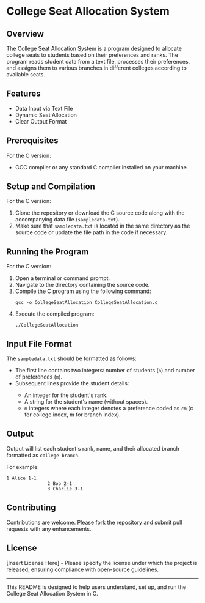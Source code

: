 <h1>College Seat Allocation System</h1>
<h2>Overview</h2>
    <p>The College Seat Allocation System is a program designed to allocate college seats to students based on their preferences and ranks. The program reads student data from a text file, processes their preferences, and assigns them to various branches in different colleges according to available seats.</p>

<h2>Features</h2>
    <ul>
        <li>Data Input via Text File</li>
        <li>Dynamic Seat Allocation</li>
        <li>Clear Output Format</li>
    </ul>

<h2>Prerequisites</h2>
    <p>For the C version:</p>
    <ul>
        <li>GCC compiler or any standard C compiler installed on your machine.</li>
    </ul>

<h2>Setup and Compilation</h2>
    <p>For the C version:</p>
    <ol>
        <li>Clone the repository or download the C source code along with the accompanying data file (<code>sampledata.txt</code>).</li>
        <li>Make sure that <code>sampledata.txt</code> is located in the same directory as the source code or update the file path in the code if necessary.</li>
    </ol>

<h2>Running the Program</h2>
    <p>For the C version:</p>
    <ol>
        <li>Open a terminal or command prompt.</li>
        <li>Navigate to the directory containing the source code.</li>
        <li>Compile the C program using the following command:</li>
        <pre><code>gcc -o CollegeSeatAllocation CollegeSeatAllocation.c</code></pre>
        <li>Execute the compiled program:</li>
        <pre><code>./CollegeSeatAllocation</code></pre>
    </ol>

<h2>Input File Format</h2>
    <p>The <code>sampledata.txt</code> should be formatted as follows:</p>
    <ul>
        <li>The first line contains two integers: number of students (<code>n</code>) and number of preferences (<code>m</code>).</li>
        <li>Subsequent lines provide the student details:</li>
        <ul>
            <li>An integer for the student's rank.</li>
            <li>A string for the student's name (without spaces).</li>
            <li><code>m</code> integers where each integer denotes a preference coded as <code>cm</code> (c for college index, m for branch index).</li>
        </ul>
    </ul>

<h2>Output</h2>
    <p>Output will list each student's rank, name, and their allocated branch formatted as <code>college-branch</code>.</p>
    <p>For example:</p>
    <pre><code>1 Alice 1-1 
               2 Bob 2-1 
               3 Charlie 3-1</code></pre>

<h2>Contributing</h2>
    <p>Contributions are welcome. Please fork the repository and submit pull requests with any enhancements.</p>

<h2>License</h2>
    <p>[Insert License Here] - Please specify the license under which the project is released, ensuring compliance with open-source guidelines.</p>
<hr>
<p>This README is designed to help users understand, set up, and run the College Seat Allocation System in C.</p>
